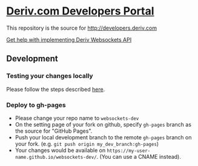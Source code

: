 # [Deriv.com Developers Portal](https://developers.binary.com)

This repository is the source for http://developers.deriv.com

[Get help with implementing Deriv Websockets API](https://binary.vanillacommunity.com)

## Development

### Testing your changes locally

Please follow the steps described [here](https://help.github.com/en/github/working-with-github-pages/testing-your-github-pages-site-locally-with-jekyll).

### Deploy to gh-pages

- Please change your repo name to `websockets-dev`
- On the setting page of your fork on github, specify `gh-pages` branch as the source for "GitHub Pages".
- Push your local development branch to the remote `gh-pages` branch on your fork. (e.g. `git push origin my_dev_branch:gh-pages`)
- Your changes would be available on `https://my-user-name.github.io/websockets-dev/`. (You can use a CNAME instead).
